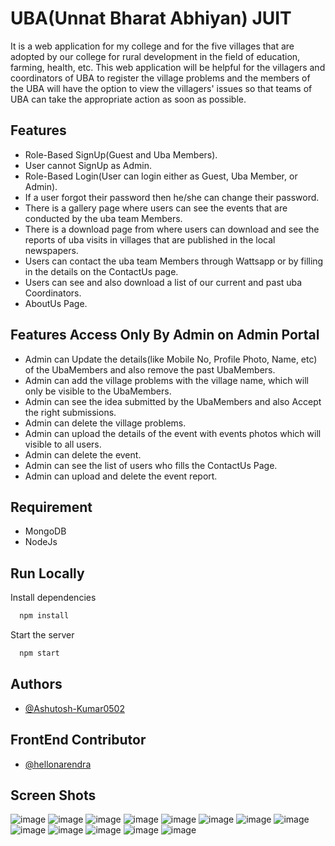 
# UBA(Unnat Bharat Abhiyan) JUIT

It is a web application for my college and for the five villages that are adopted by our college for rural development in the field of education, farming, health, etc. This web application will be helpful for the villagers and coordinators of UBA to register the village problems and the members of the UBA will have the option to view the villagers' issues so that teams of UBA can take the appropriate action as soon as possible.



## Features

- Role-Based SignUp(Guest and Uba Members).
- User cannot SignUp as Admin.
- Role-Based Login(User can login either as Guest, Uba Member, or Admin).
- If a user forgot their password then he/she can change their password.
- There is a gallery page where users can see the events that are conducted by the uba team Members.
- There is a download page from where users can download and see the reports of uba visits in villages that are published in the local newspapers.
- Users can contact the uba team Members through Wattsapp or by filling in the details on the ContactUs page.
- Users can see and also download a list of our current and past uba Coordinators.
- AboutUs Page.


## Features Access Only By Admin on Admin Portal

- Admin can Update the details(like Mobile No, Profile Photo, Name, etc) of the UbaMembers and also remove the past UbaMembers.
- Admin can add the village problems with the village name, which will only be visible to the UbaMembers.
- Admin can see the idea submitted by the UbaMembers and also Accept the right submissions.
- Admin can delete the village problems.
- Admin can upload the details of the event with events photos which will visible to all users.
- Admin can delete the event.
- Admin can see the list of users who fills the ContactUs Page.
- Admin can upload and delete the event report.
## Requirement
- MongoDB
- NodeJs
## Run Locally
Install dependencies

```bash
  npm install
```

Start the server

```bash
  npm start
```


## Authors

- [@Ashutosh-Kumar0502](https://www.github.com/Ashutosh-Kumar0502)



## FrontEnd Contributor
- [@hellonarendra](https://www.github.com/hellonarendra)
## Screen Shots
![image](https://user-images.githubusercontent.com/94280847/209833945-0932af32-1d50-4e1c-9347-2745eb974bd4.png)
![image](https://user-images.githubusercontent.com/94280847/209833996-56034f29-d151-432e-bb8e-dea065e28b4e.png)
![image](https://user-images.githubusercontent.com/94280847/209834032-af009f81-b144-4e87-ad59-3dda20b05089.png)
![image](https://user-images.githubusercontent.com/94280847/209834052-399797cb-e97e-4fff-8c50-f26663568522.png)
![image](https://user-images.githubusercontent.com/94280847/209834078-bd88667a-a935-40ce-9109-cce956af09b7.png)
![image](https://user-images.githubusercontent.com/94280847/209834112-ef4e8299-f275-4180-a66f-500eb831489f.png)
![image](https://user-images.githubusercontent.com/94280847/209834157-61b74c50-8122-40ad-b685-0ce18cef60ce.png)
![image](https://user-images.githubusercontent.com/94280847/209834174-9712cdcb-2baa-4ae5-b197-9d6f6e2b3ffb.png)
![image](https://user-images.githubusercontent.com/94280847/209834197-6d6a1f5b-98ce-4aae-bcf9-3603d7881133.png)
![image](https://user-images.githubusercontent.com/94280847/209834215-9dc54b13-fb3d-450d-b1b8-f1c1a381c1cf.png)
![image](https://user-images.githubusercontent.com/94280847/209834234-62d7cf5d-daaa-4140-8741-157c5316dcce.png)
![image](https://user-images.githubusercontent.com/94280847/209834259-befc0f29-f6fc-4514-ab8d-d3ceacce4a09.png)
![image](https://user-images.githubusercontent.com/94280847/209834287-be1bf4a5-9af8-4ae3-8f50-48ba5aacb157.png)

